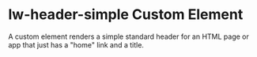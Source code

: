 lw-header-simple Custom Element
================

A custom element renders a simple standard header for an HTML page or app that just has a "home" link and a title.


